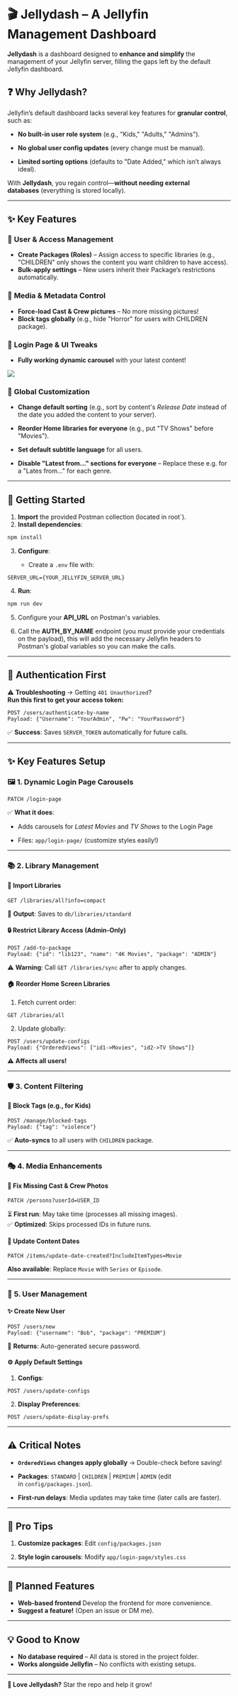 # 🎬 **Jellydash** – A Jellyfin Management Dashboard

**Jellydash** is a dashboard designed to **enhance and simplify** the management of your Jellyfin server, filling the gaps left by the default Jellyfin dashboard.

## ❓ **Why Jellydash?**

Jellyfin’s default dashboard lacks several key features for **granular control**, such as:

- **No built-in user role system** (e.g., "Kids," "Adults," "Admins").

- **No global user config updates** (every change must be manual).
- **Limited sorting options** (defaults to "Date Added," which isn’t always ideal).

With **Jellydash**, you regain control—**without needing external databases** (everything is stored locally).

---

## ✨ **Key Features**

### 🔹 **User & Access Management**

- **Create Packages (Roles)** – Assign access to specific libraries (e.g., "CHILDREN" only shows the content you want children to have access).
- **Bulk-apply settings** – New users inherit their Package’s restrictions automatically.

### 🔹 **Media & Metadata Control**

- **Force-load Cast & Crew pictures** – No more missing pictures!
- **Block tags globally** (e.g., hide "Horror" for users with CHILDREN package).

### 🔹 **Login Page & UI Tweaks**

- **Fully working dynamic carousel** with your latest content!

<img src="./public/login-page.png">

### 🔹 **Global Customization**

- **Change default sorting** (e.g., sort by content's *Release Date* instead of the date you added the content to your server).

- **Reorder Home libraries for everyone** (e.g., put "TV Shows" before "Movies").

- **Set default subtitle language** for all users.

- **Disable "Latest from…" sections for everyone** – Replace these e.g. for a "Lates from..." for each genre.

---

## 🚀 **Getting Started**

1. **Import** the provided Postman collection (located in root`).
2. **Install dependencies**:

```bash
npm install
```

3. **Configure**:

   - Create a `.env` file with:

```env
SERVER_URL={YOUR_JELLYFIN_SERVER_URL}
```

4. **Run**:

```bash
npm run dev
```

5. Configure your **API_URL** on Postman's variables.

6. Call the **AUTH_BY_NAME** endpoint (you must provide your credentials on the payload), this will add the necessary Jellyfin headers to Postman's global variables so you can make the calls.

---

## 🔐 **Authentication First**

⚠️ **Troubleshooting** → Getting `401 Unauthorized`?  
**Run this first to get your access token:**

```http
POST /users/authenticate-by-name
Payload: {"Username": "YourAdmin", "Pw": "YourPassword"}
```

✅ **Success**: Saves `SERVER_TOKEN` automatically for future calls.

---

## ✨ **Key Features Setup**

### 🖼️ **1. Dynamic Login Page Carousels**

```http
PATCH /login-page
```


✅ **What it does**:

- Adds carousels for _Latest Movies_ and _TV Shows_ to the Login Page
    
- Files: `app/login-page/` (customize styles easily!)

---

### 📚 **2. Library Management**

#### 🔄 **Import Libraries**

```http
GET /libraries/all?info=compact
```

📁 **Output**: Saves to `db/libraries/standard`

#### 🔒 **Restrict Library Access (Admin-Only)**

```http
POST /add-to-package
Payload: {"id": "lib123", "name": "4K Movies", "package": "ADMIN"}
```


⚠️ **Warning**: Call `GET /libraries/sync` after to apply changes.

#### 🏠 **Reorder Home Screen Libraries**

1. Fetch current order:
    
```http
GET /libraries/all
```
    
2. Update globally:
    
```http
POST /users/update-configs
Payload: {"OrderedViews": ["id1->Movies", "id2->TV Shows"]}
```


⚠️ **Affects all users!**

---

### 🛡️ **3. Content Filtering**

#### 🚫 **Block Tags (e.g., for Kids)**

```http
POST /manage/blocked-tags
Payload: {"tag": "violence"}
```


✅ **Auto-syncs** to all users with `CHILDREN` package.

---

### 🎭 **4. Media Enhancements**

#### 📸 **Fix Missing Cast & Crew Photos**

```http
PATCH /persons?userId=USER_ID
```

⏳ **First run**: May take time (processes all missing images).  
✅ **Optimized**: Skips processed IDs in future runs.

#### 📅 **Update Content Dates**

```http
PATCH /items/update-date-created?IncludeItemTypes=Movie
```


**Also available**: Replace `Movie` with `Series` or `Episode`.

---

### 👥 **5. User Management**

#### ✨ **Create New User**

```http
POST /users/new
Payload: {"username": "Bob", "package": "PREMIUM"}
```


🔑 **Returns**: Auto-generated secure password.

#### ⚙️ **Apply Default Settings**

1. **Configs**:
    
```http
POST /users/update-configs
```
    
2. **Display Preferences**:
    
```http
POST /users/update-display-prefs
```
    

---

## ⚠️ **Critical Notes**

- **`OrderedViews` changes apply globally** → Double-check before saving!
    
- **Packages**: `STANDARD` | `CHILDREN` | `PREMIUM` | `ADMIN` (edit in `config/packages.json`).
    
- **First-run delays**: Media updates may take time (later calls are faster).
    

---

## 🎨 **Pro Tips**

1. **Customize packages**: Edit `config/packages.json`
    
2. **Style login carousels**: Modify `app/login-page/styles.css`

---

## 🔮 **Planned Features**

- **Web-based frontend** Develop the frontend for more convenience.
- **Suggest a feature!** (Open an issue or DM me).

---

## 💡 **Good to Know**

- **No database required** – All data is stored in the project folder.
- **Works alongside Jellyfin** – No conflicts with existing setups.

---

**🌟 Love Jellydash?** Star the repo and help it grow!
